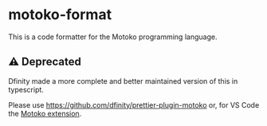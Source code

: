 # motoko-format

This is a code formatter for the Motoko programming language.

## :warning: Deprecated

Dfinity made a more complete and better maintained version of this in typescript.

Please use https://github.com/dfinity/prettier-plugin-motoko
or, for VS Code the [Motoko extension](https://marketplace.visualstudio.com/items?itemName=dfinity-foundation.vscode-motoko).
